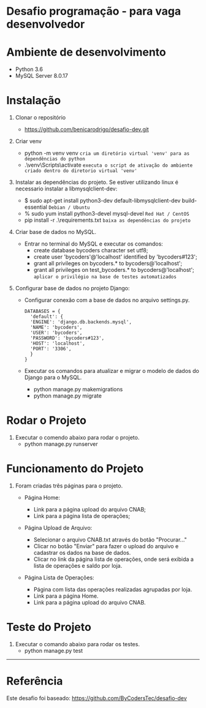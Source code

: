 # Desafio programação - para vaga desenvolvedor

# Ambiente de desenvolvimento
* Python 3.6
* MySQL Server 8.0.17

# Instalação
1) Clonar o repositório 
   * https://github.com/benicarodrigo/desafio-dev.git

2) Criar venv
   * python -m venv venv `cria um diretório virtual 'venv' para as dependências do python` 
   * .\venv\Scripts\activate `executa o script de ativação do ambiente criado dentro do diretorio virtual 'venv'` 

3) Instalar as dependências do projeto.
   Se estiver utilizando linux é necessario instalar a libmysqlclient-dev:
     * $ sudo apt-get install python3-dev default-libmysqlclient-dev build-essential `Debian / Ubuntu`
     * % sudo yum install python3-devel mysql-devel `Red Hat / CentOS`   
   * pip install -r .\requirements.txt `baixa as dependências do projeto`

4) Criar base de dados no MySQL.
    * Entrar no terminal do MySQL e executar os comandos:
        - create database bycoders character set utf8;
        - create user 'bycoders'@'localhost' identified by 'bycoders#123';
        - grant all privileges on bycoders.* to bycoders@'localhost';
        - grant all privileges on test_bycoders.* to bycoders@'localhost'; `aplicar o privilégio na base de testes automatizados`

5) Configurar base de dados no projeto Django:

    * Configurar conexão com a base de dados no arquivo settings.py.  
        ```
        DATABASES = {
          'default': {
          'ENGINE': 'django.db.backends.mysql',
          'NAME': 'bycoders',
          'USER': 'bycoders',
          'PASSWORD': 'bycoders#123',
          'HOST': 'localhost',
          'PORT': '3306',
          }
        }
        ```
    
    * Executar os comandos para atualizar e migrar o modelo de dados do Django para o MySQL.
        
        * python manage.py makemigrations
        * python manage.py migrate
        

# Rodar o Projeto
1) Executar o comendo abaixo para rodar o projeto.    
    * python manage.py runserver


# Funcionamento do Projeto
1) Foram criadas três páginas para o projeto.
      * Página Home:          
         - Link para a página upload do arquivo CNAB;
         - Link para a página lista de operações;
   
      * Página Upload de Arquivo:
          - Selecionar o arquivo CNAB.txt através do botão "Procurar..."
          - Clicar no botão "Enviar" para fazer o upload do arquivo e cadastrar os dados na base de dados.
          - Clicar no link da página lista de operações, onde será exibida a lista de operações e saldo por loja.
  
     * Página Lista de Operações:
         - Página com lista das operações realizadas agrupadas por loja.
         - Link para a página Home.         
         - Link para a página upload do arquivo CNAB.
 
# Teste do Projeto
1) Executar o comando abaixo para rodar os testes.
    * python manage.py test
    
---

# Referência

Este desafio foi baseado: https://github.com/ByCodersTec/desafio-dev
